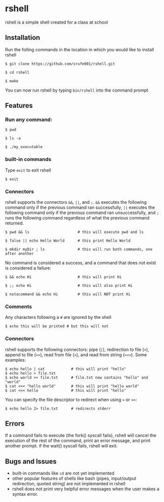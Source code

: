 # rshell
rshell is a simple shell created for a class at school

## Installation ##

Run the folling commands in the location in which you would like to install
rshell

```
$ git clone https://github.com/srufe001/rshell.git

$ cd rshell

$ make
```

You can now run rshell by typing `bin/rshell` into the command prompt

## Features ##

### Run any command: ###

```
$ pwd

$ ls -a

$ ./my_executable
```

### built-in commands ###

Type `exit` to exit rshell

```
$ exit
```

### Connectors ###

rshell supports the connectors `&&`, `||`, and `;`.
`&&` executes the following command only if the previous command ran
successfully,
`||` executes the following command only if the previous command ran unsuccessfully, 
and `;` runs the following command regardless of what the previous command returned.

```
$ pwd && ls                      # this will execute pwd and ls

$ false || echo Hello World      # this print Hello World

$ mkdir myDir ; ls               # this will run both commands, one after another
```

No command is considered a success, and a command that does not exist is
considered a failure:

```
$ && echo Hi                     # this will print Hi

$ ;; echo Hi                     # this will also print Hi

$ notacommand && echo Hi         # this will NOT print Hi
```

### Comments ###

Any characters following a `#` are ignored by the shell

```
$ echo this will be printed # but this will not
```

### Connectors ###

rshell supports the following connectors: pipe (`|`), redirection to file (`>`),
append to file (`>>`), read from file (`<`), and read from string (`<<<`). Some
examples:
```
$ echo hello | cat            # this will print "hello"
$ echo hello > file.txt
$ echo world >> file.txt      # file.txt now contains "hello" and "world"
$ cat <<< "hello world"       # this will print "hello world"
$ cat <<< hello               # this will print "hello"
```
You can specify the file descriptor to redirect when using `>` or `>>`:
```
$ echo hello 2> file.txt      # redirects stderr
```

## Errors ##

If a command fails to execute (the fork() syscall fails), rshell will cancel the execution of the rest of
the command, print an error message, and print another prompt.
if the wait() syscall fails, rshell will exit.

## Bugs and Issues ##

* built-in commands like `cd` are not yet implemented
* other popular features of shells like bash (pipes, input/output redirection, quoted string) are not implemented in rshell 
* rshell does not print very helpful error messages when the user makes a syntax error. 
